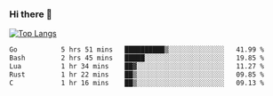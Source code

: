 ### Hi there 👋

<!--
**3Xpl0it3r/3Xpl0it3r** is a ✨ _special_ ✨ repository because its `README.md` (this file) appears on your GitHub profile.

Here are some ideas to get you started:

- 🔭 I’m currently working on ...
- 🌱 I’m currently learning ...
- 👯 I’m looking to collaborate on ...
- 🤔 I’m looking for help with ...
- 💬 Ask me about ...
- 📫 How to reach me: ...
- 😄 Pronouns: ...
- ⚡ Fun fact: ...
-->


[![Top Langs](https://github-readme-stats.vercel.app/api/top-langs/?username=3Xpl0it3r&layout=compact)](https://github.com/3Xpl0it3r/3Xpl0it3r)

<!--START_SECTION:waka-->

```txt
Go           5 hrs 51 mins   ██████████▒░░░░░░░░░░░░░░   41.99 %
Bash         2 hrs 45 mins   █████░░░░░░░░░░░░░░░░░░░░   19.85 %
Lua          1 hr 34 mins    ██▓░░░░░░░░░░░░░░░░░░░░░░   11.27 %
Rust         1 hr 22 mins    ██▒░░░░░░░░░░░░░░░░░░░░░░   09.85 %
C            1 hr 16 mins    ██▒░░░░░░░░░░░░░░░░░░░░░░   09.13 %
```

<!--END_SECTION:waka-->
